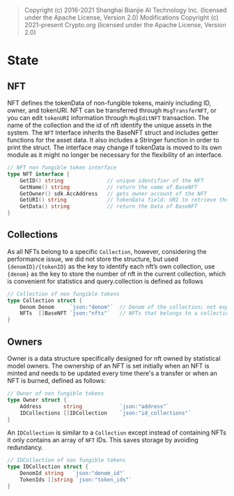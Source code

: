 > Copyright (c) 2016-2021 Shanghai Bianjie AI Technology Inc. (licensed under the Apache License, Version 2.0)
> Modifications Copyright (c) 2021-present Crypto.org (licensed under the Apache License, Version 2.0)

# State

## NFT

NFT defines the tokenData of non-fungible tokens, mainly including ID, owner, and tokenURI. NFT can be transferred
through `MsgTransferNFT`, or you can edit `tokenURI` information through `MsgEditNFT` transaction. The name of the
collection and the id of nft identify the unique assets in the system. The `NFT` Interface inherits the BaseNFT struct
and includes getter functions for the asset data. It also includes a Stringer function in order to print the struct.
The interface may change if tokenData is moved to its own module as it might no longer be necessary for the flexibility
of an interface.

```go
// NFT non fungible token interface
type NFT interface {
    GetID() string              // unique identifier of the NFT
    GetName() string            // return the name of BaseNFT
    GetOwner() sdk.AccAddress   // gets owner account of the NFT
    GetURI() string             // tokenData field: URI to retrieve the of chain tokenData of the NFT
    GetData() string            // return the Data of BaseNFT
}
```

## Collections

As all NFTs belong to a specific `Collection`, however, considering the performance issue, we did not store the
structure, but used `{denomID}/{tokenID}` as the key to identify each nft’s own collection, use `{denom}` as the key to
store the number of nft in the current collection, which is convenient for statistics and query.collection is defined as
follows

```go
// Collection of non fungible tokens
type Collection struct {
    Denom Denom     `json:"denom"`  // Denom of the collection; not exported to clients
    NFTs  []BaseNFT `json:"nfts"`   // NFTs that belongs to a collection
}
```

## Owners

Owner is a data structure specifically designed for nft owned by statistical model owners. The ownership of an NFT is
set initially when an NFT is minted and needs to be updated every time there's a transfer or when an NFT is burned,
defined as follows:

```go
// Owner of non fungible tokens
type Owner struct {
    Address       string            `json:"address"`
    IDCollections []IDCollection    `json:"id_collections"`
}
```

An `IDCollection` is similar to a `Collection` except instead of containing NFTs it only contains an array of `NFT` IDs.
This saves storage by avoiding redundancy.

```go
// IDCollection of non fungible tokens
type IDCollection struct {
    DenomId string   `json:"denom_id"`
    TokenIds []string `json:"token_ids"`
}

```
